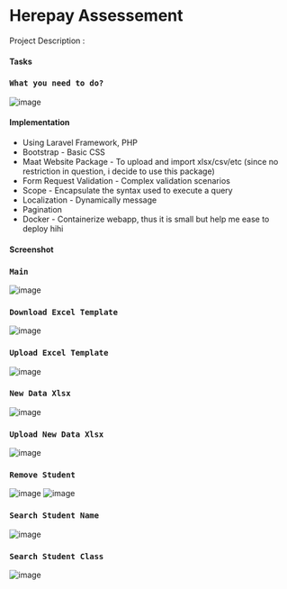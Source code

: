 # Herepay Assessement

Project Description : 
#### Tasks
### `What you need to do?`
![image](https://github.com/aleprosli/assessment-herepay/assets/72934759/1a7751c1-0b4b-47d6-a176-8ed805be7c12)

#### Implementation
- Using Laravel Framework, PHP
- Bootstrap - Basic CSS
- Maat Website Package - To upload and import xlsx/csv/etc (since no restriction in question, i decide to use this package)
- Form Request Validation - Complex validation scenarios
- Scope - Encapsulate the syntax used to execute a query
- Localization - Dynamically message
- Pagination
- Docker - Containerize webapp, thus it is small but help me ease to deploy hihi

#### Screenshot
### `Main`
![image](https://github.com/aleprosli/assessment-herepay/assets/72934759/e41d95bb-8d23-4f8e-8c20-543141579a3e)

### `Download Excel Template`
![image](https://github.com/aleprosli/assessment-herepay/assets/72934759/7b1a107a-0a5d-4d27-ac63-5fd006f19d56)

### `Upload Excel Template`
![image](https://github.com/aleprosli/assessment-herepay/assets/72934759/49f90521-2921-4b28-9c05-f541b209fd06)

### `New Data Xlsx`
![image](https://github.com/aleprosli/assessment-herepay/assets/72934759/c8e80d49-a889-48d4-9168-a3b6568f513b)

### `Upload New Data Xlsx`
![image](https://github.com/aleprosli/assessment-herepay/assets/72934759/22e79e31-bfd5-439f-959c-a0c8bf2b131b)

### `Remove Student`
![image](https://github.com/aleprosli/assessment-herepay/assets/72934759/fd3ba639-3b8c-4ac9-98b3-37cfe4732c65)
![image](https://github.com/aleprosli/assessment-herepay/assets/72934759/49358945-9ad6-4419-9a94-6f5886824284)

### `Search Student Name`
![image](https://github.com/aleprosli/assessment-herepay/assets/72934759/27403560-da87-4059-a973-52dc692d415f)

### `Search Student Class`
![image](https://github.com/aleprosli/assessment-herepay/assets/72934759/e7d421f3-f11d-4a63-ab64-4374168487d0)



